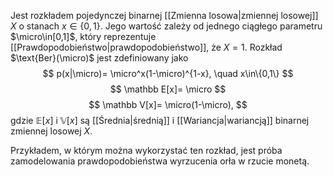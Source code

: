 Jest rozkładem pojedynczej binarnej [[Zmienna losowa|zmiennej losowej]] $X$ o stanach $x\in\{0,1\}$. Jego wartość zależy od jednego ciągłego parametru $\micro\in[0,1]$, który reprezentuje [[Prawdopodobieństwo|prawdopodobieństwo]], że $X=1$. Rozkład $\text{Ber}(\micro)$ jest zdefiniowany jako
$$
p(x|\micro)= 
\micro^x(1-\micro)^{1-x}, \quad x\in\{0,1\}
$$
$$
\mathbb E[x]=
\micro
$$
$$
\mathbb V[x]=
\micro(1-\micro),
$$
gdzie $\mathbb E[x]$ i $\mathbb V[x]$ są [[Średnia|średnią]] i [[Wariancja|wariancją]] binarnej zmiennej losowej $X$. 

Przykładem, w którym można wykorzystać ten rozkład, jest próba zamodelowania prawdopodobieństwa wyrzucenia orła w rzucie monetą. 